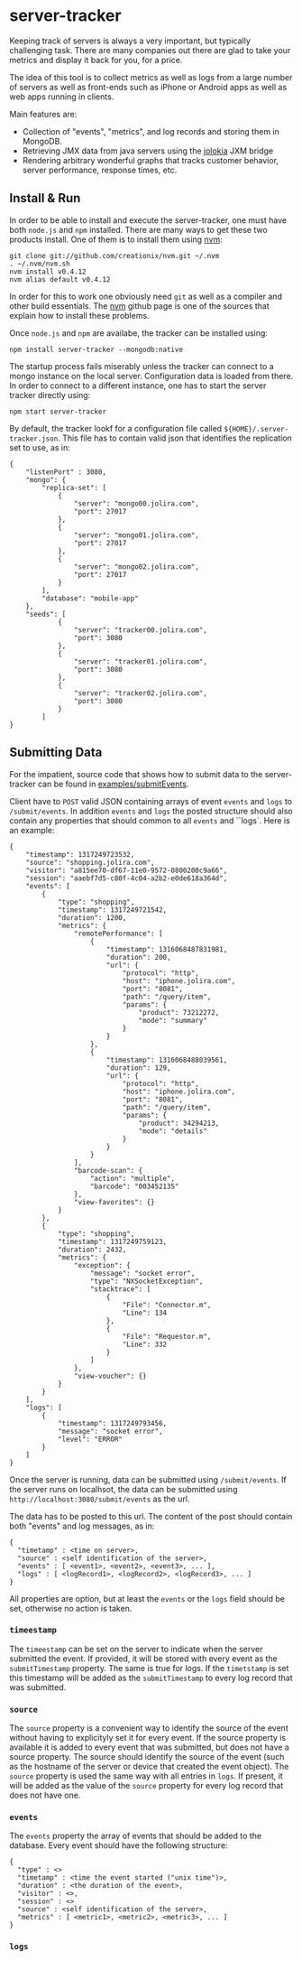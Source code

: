 server-tracker
=======================================================================================================================

Keeping track of servers is always a very important, but typically challenging task. There are many companies out there are glad to take your metrics and display it back for you, for a price.

The idea of this tool is to collect metrics as well as logs from a large number of servers as well as front-ends such as iPhone or Android apps as well as web apps running in clients.

Main features are:

* Collection of "events", "metrics", and log records and storing them in MongoDB.
* Retrieving JMX data from java servers using the [jolokia](http://www.jolokia.org/) JXM bridge
* Rendering arbitrary wonderful graphs that tracks customer behavior, server performance, response times, etc.

Install & Run
-----------------------------------------------------------------------------------------------------------------------

In order to be able to install and execute the server-tracker, one must have both ``node.js`` and ``npm`` installed. There are many ways to get these two products install. One of them is to install them using [nvm](https://github.com/creationix/nvm):

```
git clone git://github.com/creationix/nvm.git ~/.nvm
. ~/.nvm/nvm.sh
nvm install v0.4.12
nvm alias default v0.4.12
```

In order for this to work one obviously need ``git`` as well as a compiler and other build essentials. The [nvm](https://github.com/creationix/nvm) github page is one of the sources that explain how to install these problems.

Once ``node.js`` and ``npm`` are availabe, the tracker can be installed using:

```
npm install server-tracker --mongodb:native
```

The startup process fails miserably unless the tracker can connect to a mongo instance on the local server. Configuration data is loaded from there. In order to connect to a different instance, one has to start the server tracker directly using:

```
npm start server-tracker
```

By default, the tracker lookf for a configuration file called ``${HOME}/.server-tracker.json``.
This file has to contain valid json that identifies the replication set to use, as in:

```
{
    "listenPort" : 3080,
    "mongo": {
        "replica-set": [
            {
                "server": "mongo00.jolira.com",
                "port": 27017
            },
            {
                "server": "mongo01.jolira.com",
                "port": 27017
            },
            {
                "server": "mongo02.jolira.com",
                "port": 27017
            }
        ],
        "database": "mobile-app"
    },
    "seeds": [
            {
                "server": "tracker00.jolira.com",
                "port": 3080
            },
            {
                "server": "tracker01.jolira.com",
                "port": 3080
            },
            {
                "server": "tracker02.jolira.com",
                "port": 3080
            }
        ]
}
```

Submitting Data
-----------------------------------------------------------------------------------------------------------------------

For the impatient, source code that shows how to submit data to the server-tracker can be found in
[examples/submitEvents](https://raw.github.com/jolira/server-tracker/master/examples/submitEvents).

Client have to ``POST`` valid JSON containing arrays of event ``events`` and ``logs`` to ``/submit/events``. In addition
``events`` and ``logs`` the posted structure should also contain any properties that should common to all ``events`` and
``logs`. Here is an example:

```
{
    "timestamp": 1317249723532,
    "source": "shopping.jolira.com",
    "visitor": "a815ee70-df67-11e0-9572-0800200c9a66",
    "session": "aaebf7d5-c80f-4c04-a2b2-e0de618a364d",
    "events": [
        {
            "type": "shopping",
            "timestamp": 1317249721542,
            "duration": 1200,
            "metrics": {
                "remotePerformance": [
                    {
                        "timestamp": 1316068487831981,
                        "duration": 200,
                        "url": {
                            "protocol": "http",
                            "host": "iphone.jolira.com",
                            "port": "8081",
                            "path": "/query/item",
                            "params": {
                                "product": 73212272,
                                "mode": "summary"
                            }
                        }
                    },
                    {
                        "timestamp": 1316068488039561,
                        "duration": 129,
                        "url": {
                            "protocol": "http",
                            "host": "iphone.jolira.com",
                            "port": "8081",
                            "path": "/query/item",
                            "params": {
                                "product": 34294213,
                                "mode": "details"
                            }
                        }
                    }
                ],
                "barcode-scan": {
                    "action": "multiple",
                    "barcode": "003452135"
                },
                "view-favorites": {}
            }
        },
        {
            "type": "shopping",
            "timestamp": 1317249759123,
            "duration": 2432,
            "metrics": {
                "exception": {
                    "message": "socket error",
                    "type": "NXSocketException",
                    "stacktrace": [
                        {
                            "File": "Connector.m",
                            "Line": 134
                        },
                        {
                            "File": "Requestor.m",
                            "Line": 332
                        }
                    ]
                },
                "view-voucher": {}
            }
        }
    ],
    "logs": [
        {
            "timestamp": 1317249793456,
            "message": "socket error",
            "level": "ERROR"
        }
    ]
}
```

Once the server is running, data can be submitted using ``/submit/events``. If the server runs on localhsot, the data can be submitted using ``http://localhost:3080/submit/events`` as the url.


The data has to be posted to this url. The content of the post should contain both "events" and log messages, as in:

```
{
  "timetamp" : <time on server>,
  "source" : <self identification of the server>,
  "events" : [ <event1>, <event2>, <event3>, ... ],
  "logs" : [ <logRecord1>, <logRecord2>, <logRecord3>, ... ]
}
```

All properties are option, but at least the ``events`` or the ``logs`` field should be set, otherwise no action is taken.

### ``timeestamp``

The ``timeestamp`` can be set on the server to indicate when the server submitted the event. If provided, it will be stored with every event as the ``submitTimestamp`` property. The same is true for logs. If the ``timetstamp`` is set this timestamp will be added as the ``submitTimestamp`` to every log record that was submitted.

### ``source``

The ``source`` property is a convenient way to identify the source of the event without having to explicityly set it for every event. If the source property is
available it is added to every event that was submitted, but does not have a source property. The source should identify the source of the event (such as the hostname of the server or device that created the event object). The  ``source`` property is used the same way with all entries in ``logs``. If present,  it will be added as the value of the ``source`` property for every log record that does not have one.

### ``events``

The ``events`` property the array of events that should be added to the database. Every event should have the following structure:

```
{
  "type" : <>
  "timetamp" : <time the event started ("unix time")>,
  "duration" : <the duration of the event>,
  "visitor" : <>,
  "session" : <>
  "source" : <self identification of the server>,
  "metrics" : [ <metric1>, <metric2>, <metric3>, ... ]
}
```


### ``logs``

